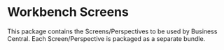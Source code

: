 Workbench Screens
==

This package contains the Screens/Perspectives to be used by Business Central. Each Screen/Perspective is packaged as a separate bundle.